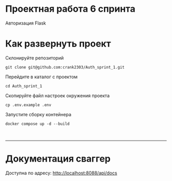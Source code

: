 # Проектная работа 6 спринта
Авторизация Flask

# Как развернуть проект

Склонируйте репозиторий
```
git clone git@github.com:crank2303/Auth_sprint_1.git
```

Перейдите в каталог с проектом
```
cd Auth_sprint_1
```

Скопируйте файл настроек окружения проекта
```
cp .env.example .env
```

Запустите сборку контейнера
```
docker compose up -d --build
```
<br>
<hr>

# Документация сваггер

Доступна по адресу: <a href="http://localhost:8088/api/docs">http://localhost:8088/api/docs